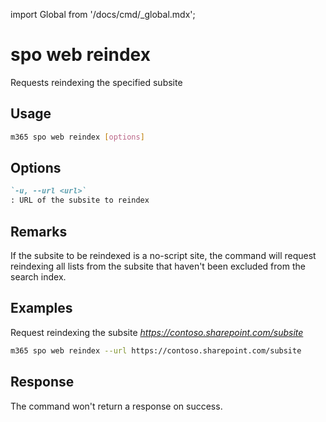<!-- DISCLAIMER: All secrets, passwords, and sensitive values in this document are examples only and not real credentials. -->
import Global from '/docs/cmd/_global.mdx';

# spo web reindex

Requests reindexing the specified subsite

## Usage

```sh
m365 spo web reindex [options]
```

## Options

```md definition-list
`-u, --url <url>`
: URL of the subsite to reindex
```

<Global />

## Remarks

If the subsite to be reindexed is a no-script site, the command will request reindexing all lists from the subsite that haven't been excluded from the search index.

## Examples

Request reindexing the subsite _https://contoso.sharepoint.com/subsite_

```sh
m365 spo web reindex --url https://contoso.sharepoint.com/subsite
```

## Response

The command won't return a response on success.
